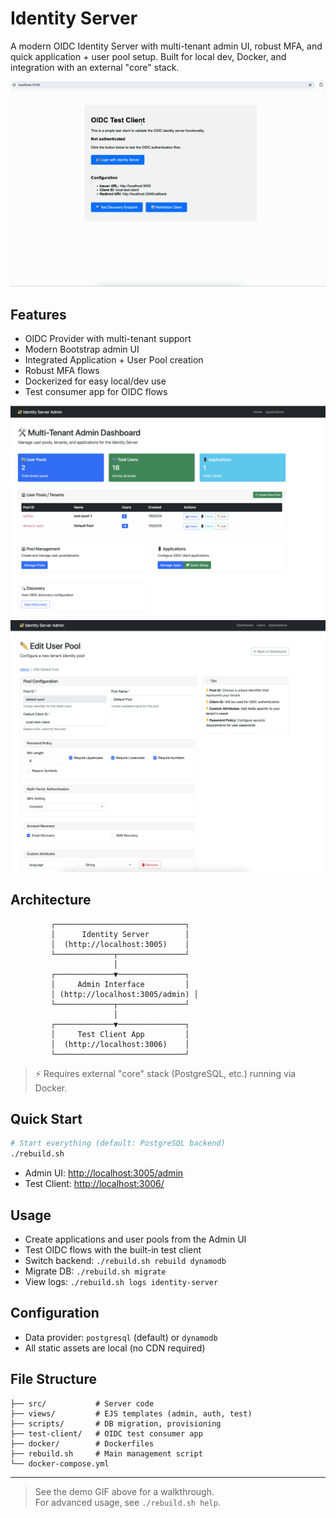 
# Identity Server

A modern OIDC Identity Server with multi-tenant admin UI, robust MFA, and quick application + user pool setup. Built for local dev, Docker, and integration with an external "core" stack.

![OIDC Test Client Demo](assets/identity_server_demo_2x.gif)

## Features

- OIDC Provider with multi-tenant support
- Modern Bootstrap admin UI
- Integrated Application + User Pool creation
- Robust MFA flows
- Dockerized for easy local/dev use
- Test consumer app for OIDC flows

![Admin Dashboard](assets/admin_dashboard.png)
![Pool Config](assets/pool_configuration.png)


## Architecture

```
         ┌─────────────────────────────┐
         │      Identity Server        │
         │  (http://localhost:3005)    │
         └─────────────┬───────────────┘
                       │
         ┌─────────────▼───────────────┐
         │     Admin Interface         │
         │ (http://localhost:3005/admin) │
         └─────────────┬───────────────┘
                       │
         ┌─────────────▼───────────────┐
         │     Test Client App         │
         │  (http://localhost:3006)    │
         └─────────────────────────────┘
```

> ⚡ Requires external "core" stack (PostgreSQL, etc.) running via Docker.

## Quick Start

```sh
# Start everything (default: PostgreSQL backend)
./rebuild.sh
```

- Admin UI: [http://localhost:3005/admin](http://localhost:3005/admin)
- Test Client: [http://localhost:3006/](http://localhost:3006/)

## Usage

- Create applications and user pools from the Admin UI
- Test OIDC flows with the built-in test client
- Switch backend: `./rebuild.sh rebuild dynamodb`
- Migrate DB: `./rebuild.sh migrate`
- View logs: `./rebuild.sh logs identity-server`

## Configuration

- Data provider: `postgresql` (default) or `dynamodb`
- All static assets are local (no CDN required)

## File Structure

```
├── src/           # Server code
├── views/         # EJS templates (admin, auth, test)
├── scripts/       # DB migration, provisioning
├── test-client/   # OIDC test consumer app
├── docker/        # Dockerfiles
├── rebuild.sh     # Main management script
└── docker-compose.yml
```

---

> See the demo GIF above for a walkthrough.  
> For advanced usage, see `./rebuild.sh help`.
